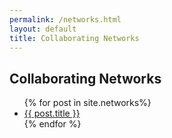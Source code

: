 ```yaml
---
permalink: /networks.html
layout: default
title: Collaborating Networks
---
```


## Collaborating Networks

<ul>
{% for post in site.networks%}
  <li><a href="{{post.url}}">{{ post.title }}</a></li>
{% endfor %}
</ul>




